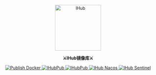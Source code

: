 <p align="center">
  <a target="_blank" href="https://hub.docker.com/u/ihubpub"><img src="https://cdn.jsdelivr.net/gh/ihub-pub/ihub-pub.github.io/ihub_logo.svg" height="150" alt="IHub"></a>
</p>

<p align="center">
  <strong>⚔IHub镜像库⚔</strong>
</p>

<p align="center">
	<a target="_blank" href="https://github.com/ihub-pub/images/actions/workflows/publish.yaml">
		<img src="https://img.shields.io/github/workflow/status/ihub-pub/images/Publish%20Docker%20image?label=Build&logo=GitHub+Actions&logoColor=white" alt="Publish Docker"/>
	</a>
	<a target="_blank" href="https://github.com/ihub-pub">
		<img src="https://img.shields.io/badge/GitHub-181717.svg?style=flat&logo=GitHub" alt="IHubPub"/>
	</a>
	<a target="_blank" href="https://gitee.com/ihub-pub">
		<img src="https://img.shields.io/badge/Gitee-C71D23.svg?style=flat&logo=Gitee" alt="IHubPub"/>
	</a>
	<a target="_blank" href="https://hub.docker.com/r/ihubpub/nacos">
		<img src="https://img.shields.io/docker/v/ihubpub/nacos?color=2496ED&label=&logo=Docker&logoColor=white" alt="IHub Nacos"/>
	</a>
	<a target="_blank" href="https://hub.docker.com/r/ihubpub/sentinel">
		<img src="https://img.shields.io/docker/v/ihubpub/sentinel?color=2496ED&label=&logo=Docker&logoColor=white" alt="IHub Sentinel"/>
	</a>
</p>
